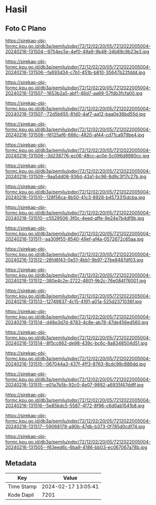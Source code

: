 # Hasil

## Foto C Plano

https://sirekap-obj-formc.kpu.go.id/db3a/pemilu/pdpr/72/12/02/20/05/7212022005004-20240216-131504--9754ec5e-4ef0-49a9-9b48-34b89c9b23e3.jpg

https://sirekap-obj-formc.kpu.go.id/db3a/pemilu/pdpr/72/12/02/20/05/7212022005004-20240216-131506--fa693d34-c7b1-451b-b810-35647b22fddd.jpg

https://sirekap-obj-formc.kpu.go.id/db3a/pemilu/pdpr/72/12/02/20/05/7212022005004-20240216-131507--1653b2a5-abf1-46d7-aa69-57fdb3fcfa00.jpg

https://sirekap-obj-formc.kpu.go.id/db3a/pemilu/pdpr/72/12/02/20/05/7212022005004-20240216-131507--72d5b655-81d0-4af7-aa12-baa0e36bd55d.jpg

https://sirekap-obj-formc.kpu.go.id/db3a/pemilu/pdpr/72/12/02/20/05/7212022005004-20240216-131508--f6125af6-666c-4820-af44-cd71ca979be4.jpg

https://sirekap-obj-formc.kpu.go.id/db3a/pemilu/pdpr/72/12/02/20/05/7212022005004-20240216-131508--3d238776-ec06-48cc-ac0e-5c096d8980cc.jpg

https://sirekap-obj-formc.kpu.go.id/db3a/pemilu/pdpr/72/12/02/20/05/7212022005004-20240216-131509--9aa5dd08-936d-43a1-bc96-8d9c3f17c27b.jpg

https://sirekap-obj-formc.kpu.go.id/db3a/pemilu/pdpr/72/12/02/20/05/7212022005004-20240216-131510--128f56ca-8b50-41c3-8928-b4573315dcba.jpg

https://sirekap-obj-formc.kpu.go.id/db3a/pemilu/pdpr/72/12/02/20/05/7212022005004-20240216-131510--c5529506-3f0c-4eed-affe-9e24e7b4df9b.jpg

https://sirekap-obj-formc.kpu.go.id/db3a/pemilu/pdpr/72/12/02/20/05/7212022005004-20240216-131511--aa309f55-8540-49ef-af4a-0572672c65aa.jpg

https://sirekap-obj-formc.kpu.go.id/db3a/pemilu/pdpr/72/12/02/20/05/7212022005004-20240216-131512--26fd6f43-0e51-4bb1-9b97-27be8487df03.jpg

https://sirekap-obj-formc.kpu.go.id/db3a/pemilu/pdpr/72/12/02/20/05/7212022005004-20240216-131512--380e4c2e-2722-4601-9b2c-76e084f76001.jpg

https://sirekap-obj-formc.kpu.go.id/db3a/pemilu/pdpr/72/12/02/20/05/7212022005004-20240216-131513--12749837-4c15-4191-a01a-525d2371036f.jpg

https://sirekap-obj-formc.kpu.go.id/db3a/pemilu/pdpr/72/12/02/20/05/7212022005004-20240216-131514--d48e3d7d-8783-4c8e-ab78-47de456ed560.jpg

https://sirekap-obj-formc.kpu.go.id/db3a/pemilu/pdpr/72/12/02/20/05/7212022005004-20240216-131514--8f5cc662-de98-439c-bc6c-8a8348504d51.jpg

https://sirekap-obj-formc.kpu.go.id/db3a/pemilu/pdpr/72/12/02/20/05/7212022005004-20240216-131515--067044a3-437f-4ff3-8763-8cdc99c886dd.jpg

https://sirekap-obj-formc.kpu.go.id/db3a/pemilu/pdpr/72/12/02/20/05/7212022005004-20240216-131515--e01a7b5b-92c0-4e07-9892-a6935f47ddff.jpg

https://sirekap-obj-formc.kpu.go.id/db3a/pemilu/pdpr/72/12/02/20/05/7212022005004-20240216-131516--5e85bdc5-5587-4f72-8f96-c6d0ab1541b8.jpg

https://sirekap-obj-formc.kpu.go.id/db3a/pemilu/pdpr/72/12/02/20/05/7212022005004-20240216-131517--59068179-a90b-47db-b373-0f785d0cdf74.jpg

https://sirekap-obj-formc.kpu.go.id/db3a/pemilu/pdpr/72/12/02/20/05/7212022005004-20240216-131505--f63eed6c-6ba9-4186-bb03-ec067067a78b.jpg


## Metadata

| Key        | Value               |
| ---------- | ------------------- |
| Time Stamp | 2024-02-17 13:05:41 |
| Kode Dapil | 7201                |



